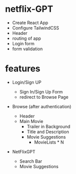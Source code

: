 # netflix-GPT

- Create React App
- Configure TailwindCSS
- Header
- routing of app
- Login form
- form validation

# features

- Login/Sign UP

  - Sign In/Sign Up Form
  - redirect to Browse Page

- Browse (after authentication)

  - Header
  - Main Movie
    - Trailer in Background
    - Title and Description
    - Movie Suggestions
      - MovieLists \* N

- NetFlixGPT
  - Search Bar
  - Movie Suggestions
